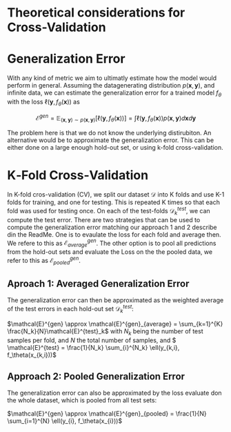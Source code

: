 # Theoretical considerations for Cross-Validation


# Generalization Error

With any kind of metric we aim to ultimatly estimate how the model would
perform in general. Assuming the datagenerating distribution
$p(\mathbf{x}, \mathbf{y})$, and infinite data, we can estimate the
generalization error for a trained model $f_\theta$ with the loss
$\ell(\mathbf{y}, f_\theta(\mathbf{x}))$ as

$$
\mathcal{E}^{gen} = \mathbb{E}_{(\mathbf{x},\mathbf{y}) \sim p(\mathbf{x}, \mathbf{y})}[\ell(\mathbf{y}, f_\theta(\mathbf{x}))]
= \int \ell(\mathbf{y}, f_\theta(\mathbf{x})) p(\mathbf{x}, \mathbf{y}) d\mathbf{x}d\mathbf{y}
$$

The problem here is that we do not know the underlying distirubiton. An
alternative would be to approximate the generalization error. This can
be either done on a large enough hold-out set, or using k-fold
cross-validation.

# K‑Fold Cross‑Validation

In K-fold cros-validation (CV), we split our dataset $\mathcal{D}$ into
K folds and use K-1 folds for training, and one for testing. This is
repeated K times so that each fold was used for testing once. On each of
the test-folds $\mathcal{D}^{test}_k$, we can compute the test error.
There are two strategies that can be used to compute the generalization
error matching our approach 1 and 2 describe din the ReadMe. One is to evaulate the loss for each fold and average then. We refere to this as
$\mathcal{E}^{gen}_{average}$. The other option is to pool all predictions from the hold-out sets and evaluate the Loss on the the pooled data, we refer to this as $\mathcal{E}^{gen}_{pooled}$. 

## Aproach 1: Averaged Generalization Error

The generalization error can then be approximated as the weighted
average of the test errors in each hold-out set $\mathcal{D}^{test}_k$:

$\mathcal{E}^{gen} \approx \mathcal{E}^{gen}_{average} = \sum_{k=1}^{K} \frac{N_k}{N}\mathcal{E}^{test}_k$  with $N_k$ being the number of test samples per fold, and $N$ the
total number of samples, and $
\mathcal{E}^{test} = \frac{1}{N_k} \sum_{i}^{N_k} \ell(y_{k,i}, f_\theta(x_{k,i}))$

## Approach 2: Pooled Generalization Error

The generalization error can also be approximated by the loss evaluate don the whole dataset, which is pooled from all test sets:

$\mathcal{E}^{gen} \approx \mathcal{E}^{gen}_{pooled} = \frac{1}{N} \sum_{i=1}^{N} \ell(y_{i}, f_\theta(x_{i}))$
